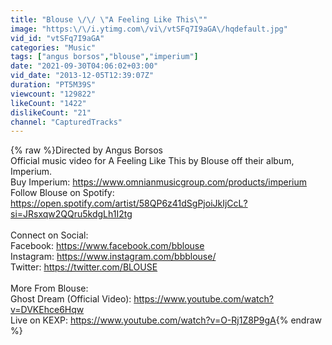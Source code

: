 ```yaml
---
title: "Blouse \/\/ \"A Feeling Like This\""
image: "https:\/\/i.ytimg.com\/vi\/vtSFq7I9aGA\/hqdefault.jpg"
vid_id: "vtSFq7I9aGA"
categories: "Music"
tags: ["angus borsos","blouse","imperium"]
date: "2021-09-30T04:06:02+03:00"
vid_date: "2013-12-05T12:39:07Z"
duration: "PT5M39S"
viewcount: "129822"
likeCount: "1422"
dislikeCount: "21"
channel: "CapturedTracks"
---
```

{% raw %}Directed by Angus Borsos<br />Official music video for A Feeling Like This by Blouse off their album, Imperium.<br />Buy Imperium: <a rel="nofollow" target="blank" href="https://www.omnianmusicgroup.com/products/imperium">https://www.omnianmusicgroup.com/products/imperium</a><br />Follow Blouse on Spotify: <a rel="nofollow" target="blank" href="https://open.spotify.com/artist/58QP6z41dSgPjoiJkIjCcL?si=JRsxqw2QQru5kdgLh1I2tg">https://open.spotify.com/artist/58QP6z41dSgPjoiJkIjCcL?si=JRsxqw2QQru5kdgLh1I2tg</a><br /><br />Connect on Social:<br />Facebook: <a rel="nofollow" target="blank" href="https://www.facebook.com/bblouse">https://www.facebook.com/bblouse</a><br />Instagram: <a rel="nofollow" target="blank" href="https://www.instagram.com/bbblouse/">https://www.instagram.com/bbblouse/</a><br />Twitter: <a rel="nofollow" target="blank" href="https://twitter.com/BLOUSE">https://twitter.com/BLOUSE</a><br /><br />More From Blouse:<br />Ghost Dream (Official Video): <a rel="nofollow" target="blank" href="https://www.youtube.com/watch?v=DVKEhce6Hqw">https://www.youtube.com/watch?v=DVKEhce6Hqw</a><br />Live on KEXP: <a rel="nofollow" target="blank" href="https://www.youtube.com/watch?v=O-Rj1Z8P9gA">https://www.youtube.com/watch?v=O-Rj1Z8P9gA</a>{% endraw %}
